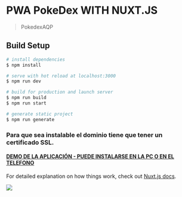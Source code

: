 # PWA PokeDex WITH NUXT.JS

> PokedexAQP

## Build Setup

```bash
# install dependencies
$ npm install

# serve with hot reload at localhost:3000
$ npm run dev

# build for production and launch server
$ npm run build
$ npm run start

# generate static project
$ npm run generate
```


### Para que sea instalable el dominio  tiene que tener un certificado SSL.
#### [DEMO DE LA APLICACIÓN - PUEDE INSTALARSE EN LA PC O EN EL TELEFONO](https://pokedexaqp.netlify.app/)

For detailed explanation on how things work, check out [Nuxt.js docs](https://nuxtjs.org).

![](https://raw.githubusercontent.com/hebertdev1/pokedex-AQP/master/pokedexxx.png)
